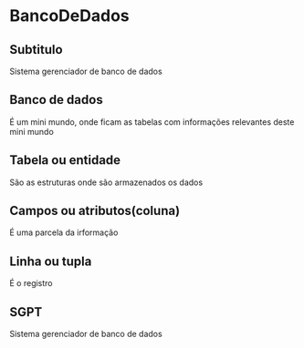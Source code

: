 # BancoDeDados

## Subtitulo
Sistema gerenciador de banco de dados

## Banco de dados
É um mini mundo, onde ficam as tabelas com informações relevantes deste mini mundo

## Tabela ou entidade
São as estruturas onde são armazenados os dados

## Campos ou atributos(coluna)
É uma parcela da irformação

## Linha ou tupla
É o registro

## SGPT 
Sistema gerenciador de banco de dados